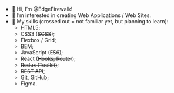 - 👋 Hi, I’m @EdgeFirewalk!
- 👀 I’m interested in creating Web Applications / Web Sites.
- 🌱 My skills (crossed out = not familiar yet, but planning to learn):
    * HTML5;
    * CSS3 (~~SCSS~~);
    * Flexbox / Grid;
    * BEM;
    * JavaScript (~~ES6~~);
    * React (~~Hooks, Router~~);
    <!-- * Vue3; -->
    * ~~Redux (Toolkit)~~;
    * ~~REST API~~;
    * Git, GitHub;
    * Figma.
<!-- - 💞️ I’d like to collaborate on ###
- 📫 How to reach me: thedinsorpaswer2@mail.ru -->

<!---
EdgeFirewalk/EdgeFirewalk is a ✨ special ✨ repository because its `README.md` (this file) appears on your GitHub profile.
You can click the Preview link to take a look at your changes.
--->
